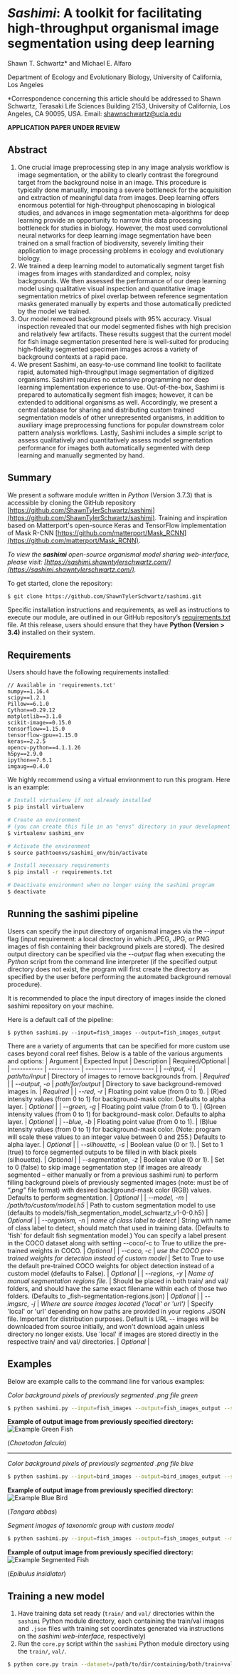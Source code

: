 # *Sashimi*: A toolkit for facilitating high-throughput organismal image segmentation using deep learning

Shawn T. Schwartz* and Michael E. Alfaro

Department of Ecology and Evolutionary Biology, University of California, Los Angeles

*Correspondence concerning this article should be addressed to Shawn Schwartz, Terasaki Life Sciences Building 2153, University of California, Los Angeles, CA 90095, USA. Email: shawnschwartz@ucla.edu

**APPLICATION PAPER UNDER REVIEW**

## Abstract
1. One crucial image preprocessing step in any image analysis workflow is image segmentation, or the ability to clearly contrast the foreground target from the background noise in an image. This procedure is typically done manually, imposing a severe bottleneck for the acquisition and extraction of meaningful data from images. Deep learning offers enormous potential for high-throughput phenoscaping in biological studies, and advances in image segmentation meta-algorithms for deep learning provide an opportunity to narrow this data processing bottleneck for studies in biology. However, the most used convolutional neural networks for deep learning image segmentation have been trained on a small fraction of biodiversity, severely limiting their application to image processing problems in ecology and evolutionary biology.
2. We trained a deep learning model to automatically segment target fish images from images with standardized and complex, noisy backgrounds. We then assessed the performance of our deep learning model using qualitative visual inspection and quantitative image segmentation metrics of pixel overlap between reference segmentation masks generated manually by experts and those automatically predicted by the model we trained.
3. Our model removed background pixels with 95% accuracy. Visual inspection revealed that our model segmented fishes with high precision and relatively few artifacts. These results suggest that the current model for fish image segmentation presented here is well-suited for producing high-fidelity segmented specimen images across a variety of background contexts at a rapid pace.
4. We present Sashimi, an easy-to-use command line toolkit to facilitate rapid, automated high-throughput image segmentation of digitized organisms. Sashimi requires no extensive programming nor deep learning implementation experience to use. Out-of-the-box, Sashimi is prepared to automatically segment fish images; however, it can be extended to additional organisms as well. Accordingly, we present a central database for sharing and distributing custom trained segmentation models of other unrepresented organisms, in addition to auxiliary image preprocessing functions for popular downstream color pattern analysis workflows. Lastly, Sashimi includes a simple script to assess qualitatively and quantitatively assess model segmentation performance for images both automatically segmented with deep learning and manually segmented by hand.

## Summary
We present a software module written in *Python* (Version 3.7.3) that is accessible by cloning the GitHub repository [https://github.com/ShawnTylerSchwartz/sashimi](https://github.com/ShawnTylerSchwartz/sashimi). Training and inspiration based on Matterport's open-source Keras and TensorFlow implementation of Mask R-CNN [https://github.com/matterport/Mask_RCNN](https://github.com/matterport/Mask_RCNN).

*To view the __sashimi__ open-source organismal model sharing web-interface, please visit: [https://sashimi.shawntylerschwartz.com/](https://sashimi.shawntylerschwartz.com/).*

To get started, clone the repository:
```bash
$ git clone https://github.com/ShawnTylerSchwartz/sashimi.git
```

Specific installation instructions and requirements, as well as instructions to execute our module, are outlined in our GitHub repository’s [requirements.txt](requirements.txt) file. At this release, users should ensure that they have **Python (Version > 3.4)** installed on their system.

## Requirements
Users should have the following requirements installed:
```
// Available in 'requirements.txt'
numpy==1.16.4
scipy==1.2.1
Pillow==6.1.0
Cython==0.29.12
matplotlib==3.1.0
scikit-image==0.15.0
tensorflow==1.15.0
tensorflow-gpu==1.15.0
keras==2.2.5
opencv-python==4.1.1.26
h5py==2.9.0
ipython==7.6.1
imgaug==0.4.0
```

We highly recommend using a virtual environment to run this program. Here is an example:
```bash
# Install virtualenv if not already installed
$ pip install virtualenv
```
```bash
# Create an environment
# (you can create this file in an "envs" directory in your development directory)
$ virtualenv sashimi_env
```
```bash
# Activate the environment
$ source pathtoenvs/sashimi_env/bin/activate
```
```bash
# Install necessary requirements
$ pip install -r requirements.txt
```
```bash
# Deactivate environment when no longer using the sashimi program
$ deactivate
```

## Running the sashimi pipeline
Users can specify the input directory of organismal images via the *--input* flag (input requirement: a local directory in which JPEG, JPG, or PNG images of fish containing their background pixels are stored). The desired output directory can be specified via the *--output* flag when executing the *Python* script from the command line interpreter (if the specified output directory does not exist, the program will first create the directory as specified by the user before performing the automated background removal procedure).

It is recommended to place the input directory of images inside the cloned sashimi repository on your machine.

Here is a default call of the pipeline:
```shell
$ python sashimi.py --input=fish_images --output=fish_images_output
```

There are a variety of arguments that can be specified for more custom use cases beyond coral reef fishes. Below is a table of the various arguments and options:
| Argument      | Expected Input | Description | Required/Optional |
| ----------- | ----------- | ----------- | ----------- |
| *--input, -i*      | *path/to/input*       | Directory of images to remove backgrounds from.      | *Required*       |
| *--output, -o*   | *path/for/output*        | Directory to save background-removed images in.      | *Required*       |
| *--red, -r*   | Floating point value (from 0 to 1).        | (R)ed intensity values (from 0 to 1) for background-mask color. Defaults to alpha layer.      | *Optional*       |
| *--green, -g*   | Floating point value (from 0 to 1).        | (G)reen intensity values (from 0 to 1) for background-mask color. Defaults to alpha layer.      | *Optional*       |
| *--blue, -b*   | Floating point value (from 0 to 1).        | (B)lue intensity values (from 0 to 1) for background-mask color. (Note: program will scale these values to an integer value between 0 and 255.) Defaults to alpha layer.      | *Optional*       |
| *--silhouette, -s* | Boolean value (0 or 1). | Set to 1 (true) to force segmented outputs to be filled in with black pixels (silhouette). | *Optional* |
| *--segmentation, -z*   | Boolean value (0 or 1).        | Set to 0 (false) to skip image segmentation step (if images are already segmented – either manually or from a previous sashimi run) to perform filling background pixels of previously segmented images (note: must be of *“.png”* file format) with desired background-mask color (RGB) values. Defaults to perform segmentation.      | *Optional*       |
| *--model, -m*   | */path/to/custom/model.h5*        | Path to custom segmentation model to use (defaults to models/fish_segmentation_model_schwartz_v1-0-0.h5)      | *Optional*       |
| *--organism, -n* | *name of class label to detect* | String with name of class label to detect, should match that used in training data. (Defaults to 'fish' for default fish segmentation model.) You can specify a label present in the COCO dataset along with setting --coco/-c to True to utilize the pre-trained weights in COCO. | *Optional* |
| *--coco, -c* | *use the COCO pre-trained weights for detection instead of custom model* | Set to True to use the default pre-trained COCO weights for object detection instead of a custom model (defaults to False). | *Optional* |
| *--regions, -y* | *Name of manual segmentation regions file.* | Should be placed in both train/ and val/ folders, and should have the same exact filename within each of those two folders. (Defaults to _fish-segmentation-regions.json) | *Optional* |
| *--imgsrc, -j* | *Where are source images located ('local' or 'url')* | Specify 'local' or 'url' depending on how paths are provided in your regions .JSON file. Important for distribution purposes. Default is URL -- images will be downloaded from source initially, and won't download again unless directory no longer exists. Use 'local' if images are stored directly in the respective train/ and val/ directories. | *Optional* |

## Examples
Below are example calls to the command line for various examples:

*Color background pixels of previously segmented .png file green*
```bash
$ python sashimi.py --input=fish_images --output=fish_images_output --segmentation=0 --red=0.0 --green=1.0 --blue=0.0
```
**Example of output image from previously specified directory:**
![Example Green Fish](_examples/readme-imgs/Chaetodon_falcula_green.png)

(_Chaetodon falcula_)

---

*Color background pixels of previously segmented .png file blue*
```bash
$ python sashimi.py --input=bird_images --output=bird_images_output --segmentation=0 --red=0.0 --green=0.0 --blue=1.0
```
**Example of output image from previously specified directory:**
![Example Blue Bird](_examples/readme-imgs/Tangara_abbas_blue.png)

(_Tangara abbas_)

*Segment images of taxonomic group with custom model*
```bash
$ python sashimi.py --input=fish_images --output=fish_images_output --model=path/to/custom/model.h5
```
**Example of output image from previously specified directory:**
![Example Segmented Fish](_examples/readme-imgs/Epibulus_insidiator.png)

(_Epibulus insidiator_)

## Training a new model
1. Have training data set ready (`train/` and `val/` directories within the `sashimi` Python module directory, each containing the train/val images and `.json` files with training set coordinates generated via instructions on the _sashimi web-interface_, respectively)
2. Run the `core.py` script within the `sashimi` Python module directory using the `train/`, `val/`.
```bash
$ python core.py train --dataset=/path/to/dir/containing/both/train+val_dirs/ --model=/path/to/mask_rcnn_coco.h5
```